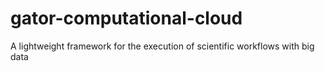 # gator-computational-cloud
A lightweight framework for the execution of scientific workflows with big data
